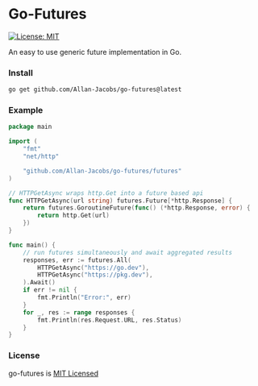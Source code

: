 # Go-Futures

[![License: MIT](https://img.shields.io/badge/License-MIT-yellow.svg)](https://opensource.org/licenses/MIT)

An easy to use generic future implementation in Go.

### Install

```sh
go get github.com/Allan-Jacobs/go-futures@latest
```

### Example

```go
package main

import (
	"fmt"
	"net/http"

	"github.com/Allan-Jacobs/go-futures/futures"
)

// HTTPGetAsync wraps http.Get into a future based api
func HTTPGetAsync(url string) futures.Future[*http.Response] {
	return futures.GoroutineFuture(func() (*http.Response, error) {
		return http.Get(url)
	})
}

func main() {
	// run futures simultaneously and await aggregated results
	responses, err := futures.All(
		HTTPGetAsync("https://go.dev"),
		HTTPGetAsync("https://pkg.dev"),
	).Await()
	if err != nil {
		fmt.Println("Error:", err)
	}
	for _, res := range responses {
		fmt.Println(res.Request.URL, res.Status)
	}
}
```

### License

go-futures is [MIT Licensed](https://github.com/Allan-Jacobs/go-futures/blob/master/LICENCE)
